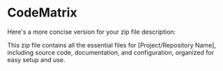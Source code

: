 # CodeMatrix

Here's a more concise version for your zip file description:

This zip file contains all the essential files for [Project/Repository Name], including source code, documentation, and configuration, organized for easy setup and use.
